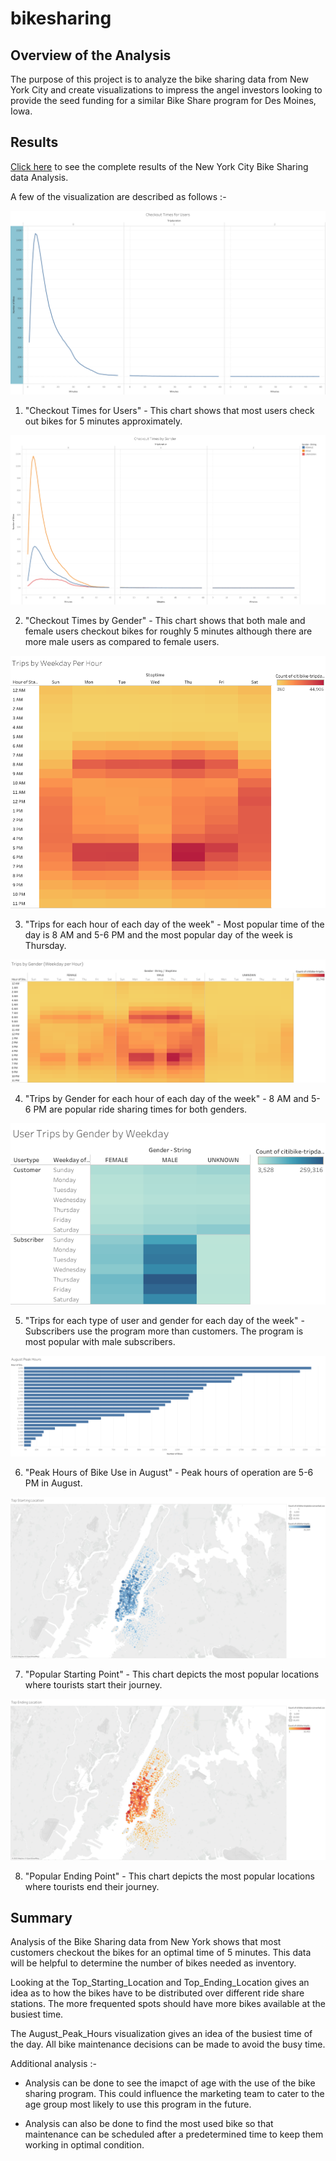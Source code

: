 # bikesharing

## Overview of the Analysis

The purpose of this project is to analyze the bike sharing data from New York City and create visualizations to impress the angel investors looking to provide the seed funding for a similar Bike Share program for Des Moines, Iowa.

## Results

[Click here](https://public.tableau.com/app/profile/parna.kundu/viz/bikesharing_16740600105470/BikesharingOverview?publish=yes) to see the complete results of the New York City Bike Sharing data Analysis. 

A few of the visualization are described as follows :-

![Checkout_Times_for_Users.png](Images/Checkout_Times_for_Users.png)

1. "Checkout Times for Users" - This chart shows that most users check out bikes for 5 minutes approximately.  


![Checkout_Times_by_Gender.png](Images/Checkout_Times_by_Gender.png)

2. "Checkout Times by Gender" - This chart shows that both male and female users checkout bikes for roughly 5 minutes although there are more male users as compared to female users.

![Trips_by_Weekday_Per_Hour](Images/Trips_by_Weekday_Per_Hour.png)

3. "Trips for each hour of each day of the week" - Most popular time of the day is 8 AM and 5-6 PM and the most popular day of the week is Thursday.

![Trips_by_Gender](Images/Trips_by_Gender.png)

4. "Trips by Gender for each hour of each day of the week" - 8 AM and 5-6 PM are popular ride sharing times for both genders.

![User_Trips_by_Gender_by_weekday](Images/User_Trips_by_Gender_by_Weekday.png)

5. "Trips for each type of user and gender for each day of the week" - Subscribers use the program more than customers. The program is most popular with male subscribers.

![August_Peak_Hours](Images/August_Peak_Hours.png)

6. "Peak Hours of Bike Use in August" - Peak hours of operation are 5-6 PM in August.

![Top_Starting_Location](Images/Top_Starting_Location.png)

7. "Popular Starting Point" - This chart depicts the most popular locations where tourists start their journey.

![Top_Ending_Location](Images/Top_Ending_Location.png)

8. "Popular Ending Point" - This chart depicts the most popular locations where tourists end their journey.


## Summary

Analysis of the Bike Sharing data from New York shows that most customers checkout the bikes for an optimal time of 5 minutes. This data will be helpful to determine the number of bikes needed as inventory. 

Looking at the Top_Starting_Location and Top_Ending_Location gives an idea as to how the bikes have to be distributed over different ride share stations. The more frequented spots should have more bikes available at the busiest time.

The August_Peak_Hours visualization gives an idea of the busiest time of the day. All bike maintenance decisions can be made to avoid the busy time.

Additional analysis :-

* Analysis can be done to see the imapct of age with the use of the bike sharing program. This could influence the marketing team to cater to the age group most likely to use this program in the future.

* Analysis can also be done to find the most used bike so that maintenance can be scheduled after a predetermined time to keep them working in optimal condition.
 